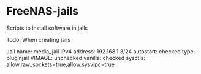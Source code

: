 # FreeNAS-jails
Scripts to install software in jails

Todo:  When creating jails

Jail name: media_jail
IPv4 address: 192.168.1.3/24
autostart: checked
type: pluginjail
VIMAGE: unchecked
vanilla: checked
sysctls: allow.raw_sockets=true,allow.sysvipc=true
